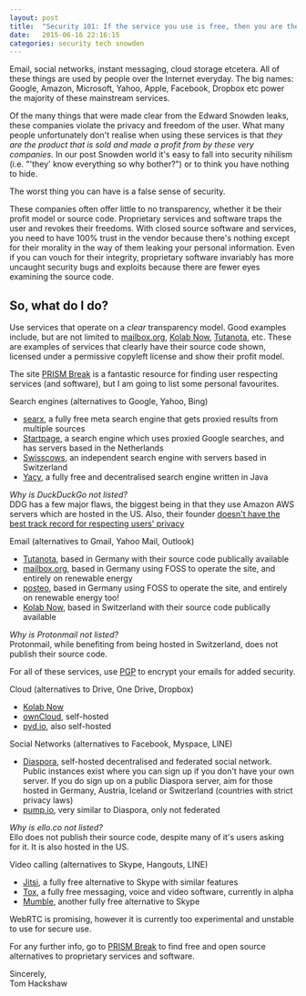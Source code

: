 ```yaml
---
layout: post
title:  "Security 101: If the service you use is free, then you are the product"
date:   2015-06-16 22:16:15
categories: security tech snowden
---
```


Email, social networks, instant messaging, cloud storage etcetera. All of these things are used by people over the Internet everyday. 
The big names: Google, Amazon, Microsoft, Yahoo, Apple, Facebook, Dropbox etc power the majority of these mainstream services.

Of the many things that were made clear from the Edward Snowden leaks, these companies violate the privacy and freedom of the user. What many people unfortunately don't realise when using these services is that _*they are the product that is sold and made a profit from by these very companies*_. In our post Snowden world it's easy to fall into security nihilism (i.e. "'they' know everything so why bother?") or to think you have nothing to hide.

The worst thing you can have is a false sense of security.

These companies often offer little to no transparency, whether it be their profit model or source code. Proprietary services and software traps the user and revokes their freedoms. With closed source software and services, you need to have 100% trust in the vendor because there's nothing except for their morality in the way of them leaking your personal information. Even if you can vouch for their integrity, proprietary software invariably has more uncaught security bugs and exploits because there are fewer eyes examining the source code.

## So, what do I do?

Use services that operate on a _clear_ transparency model. Good examples include, but are not limited to [mailbox.org][mb], [Kolab Now][kl], [Tutanota][tu], etc. These are examples of services that clearly have their source code shown, licensed under a permissive copyleft license and show their profit model.

The site [PRISM Break][pb] is a fantastic resource for finding user respecting services (and software), but I am going to list some personal favourites.

Search engines (alternatives to Google, Yahoo, Bing)

- [searx][searx], a fully free meta search engine that gets proxied results from multiple sources
- [Startpage][sp], a search engine which uses proxied Google searches, and has servers based in the Netherlands
- [Swisscows][sc], an independent search engine with servers based in Switzerland
- [Yacy][yc], a fully free and decentralised search engine written in Java

_Why is DuckDuckGo not listed?_
<br>
DDG has a few major flaws, the biggest being in that they use Amazon AWS servers which are hosted in the US. Also, their founder [doesn't have the best track record for respecting users' privacy][ddg]

Email (alternatives to Gmail, Yahoo Mail, Outlook)

- [Tutanota][tu], based in Germany with their source code publically available
- [mailbox.org][mb], based in Germany using FOSS to operate the site, and entirely on renewable energy
- [posteo][post], based in Germany using FOSS to operate the site, and entirely on renewable energy too!
- [Kolab Now][kl], based in Switzerland with their source code publically available

_Why is Protonmail not listed?_
<br>
Protonmail, while benefiting from being hosted in Switzerland, does not publish their source code.

For all of these services, use [PGP][PGP] to encrypt your emails for added security.

Cloud (alternatives to Drive, One Drive, Dropbox)

- [Kolab Now][kl]
- [ownCloud][oc], self-hosted 
- [pyd.io][pd], also self-hosted

Social Networks (alternatives to Facebook, Myspace, LINE)

- [Diaspora][dias], self-hosted decentralised and federated social network. Public instances exist where you can sign up if you don't have your own server. If you do sign up on a public Diaspora server, aim for those hosted in Germany, Austria, Iceland or Switzerland (countries with strict privacy laws)
- [pump.io][pump], very similar to Diaspora, only not federated

_Why is ello.co not listed?_
<br>
Ello does not publish their source code, despite many of it's users asking for it. It is also hosted in the US.

Video calling (alternatives to Skype, Hangouts, LINE)

- [Jitsi][jit], a fully free alternative to Skype with similar features
- [Tox][tox], a fully free messaging, voice and video software, currently in alpha
- [Mumble][mub], another fully free alternative to Skype

WebRTC is promising, however it is currently too experimental and unstable to use for secure use.

For any further info, go to [PRISM Break][pb] to find free and open source alternatives to proprietary services and software.



Sincerely,
<br>
Tom Hackshaw

[mb]: https://mailbox.org
[kl]: https://kolabnow.com
[tu]: https://tutanota.de
[pb]: https://prism-break.org
[searx]: https://searx.me
[sp]: https://eu.startpage.com
[sc]: https://swisscows.ch
[yc]: https://yacy.net
[ddg]: https://en.wikipedia.org/wiki/DuckDuckGo
[PGP]: https://emailselfdefense.fsf.org/en/
[post]: https://posteo.de
[oc]: https://owncloud.org
[pd]: https://pyd.io
[dias]: https://diasporafoundation.org/
[pump]: https://pump.io
[jit]: https://jitsi.org
[tox]: https://tox.im
[mub]: https://mumble.info
